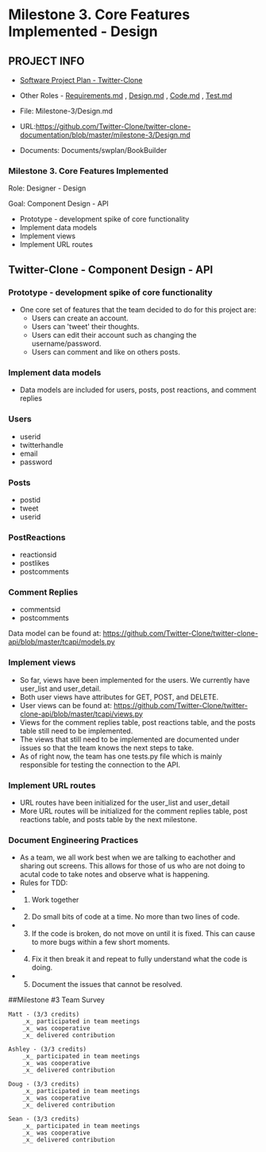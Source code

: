 # Milestone 3. Core Features Implemented - Design


## PROJECT INFO

* [Software Project Plan - Twitter-Clone](../Index.md)

* Other Roles - [Requirements.md](Requirements.md)
, [Design.md](Design.md)
, [Code.md](Code.md)
, [Test.md](Test.md)



* File: Milestone-3/Design.md

* URL:https://github.com/Twitter-Clone/twitter-clone-documentation/blob/master/milestone-3/Design.md

* Documents: Documents/swplan/BookBuilder





### Milestone 3. Core Features Implemented



Role: Designer - Design

Goal: Component Design - API

* Prototype - development spike of core functionality
* Implement data models
* Implement views
* Implement URL routes



## Twitter-Clone - Component Design - API



### Prototype - development spike of core functionality
  * One core set of features that the team decided to do for this project are:
    * Users can create an account.
    * Users can 'tweet' their thoughts.
    * Users can edit their account such as changing the username/password.
    * Users can comment and like on others posts. 


### Implement data models
* Data models are included for users, posts, post reactions, and comment replies

 ### Users
  * userid
  * twitterhandle
  * email
  * password
 
 ### Posts
  * postid
  * tweet
  * userid
 
 ### PostReactions
  * reactionsid
  * postlikes
  * postcomments
  
 ### Comment Replies
  * commentsid
  * postcomments
  
  
  Data model can be found at: https://github.com/Twitter-Clone/twitter-clone-api/blob/master/tcapi/models.py
    


### Implement views
* So far, views have been implemented for the users. We currently have user_list and user_detail.
* Both user views have attributes for GET, POST, and DELETE. 
* User views can be found at: https://github.com/Twitter-Clone/twitter-clone-api/blob/master/tcapi/views.py
* Views for the comment replies table, post reactions table, and the posts table still need to be implemented. 
* The views that still need to be implemented are documented under issues so that the team knows the next steps to take. 
* As of right now, the team has one tests.py file which is mainly responsible for testing the connection to the API. 


### Implement URL routes
* URL routes have been initialized for the user_list and user_detail
* More URL routes will be initialized for the comment replies table, post reactions table, and posts table by the next milestone. 

### Document Engineering Practices
* As a team, we all work best when we are talking to eachother and sharing out screens. This allows for those of us who are not doing to acutal
code to take notes and observe what is happening. 
* Rules for TDD: 
* 1. Work together
* 2. Do small bits of code at a time. No more than two lines of code.
* 3. If the code is broken, do not move on until it is fixed. This can cause to more bugs within a few short moments. 
* 4. Fix it then break it and repeat to fully understand what the code is doing. 
* 5. Document the issues that cannot be resolved. 


##Milestone #3 Team Survey
```
Matt - (3/3 credits)
    _x_ participated in team meetings
    _x_ was cooperative
    _x_ delivered contribution
    
Ashley - (3/3 credits)
    _x_ participated in team meetings
    _x_ was cooperative
    _x_ delivered contribution
    
Doug - (3/3 credits)
    _x_ participated in team meetings
    _x_ was cooperative
    _x_ delivered contribution

Sean - (3/3 credits)
    _x_ participated in team meetings
    _x_ was cooperative
    _x_ delivered contribution
``` 
